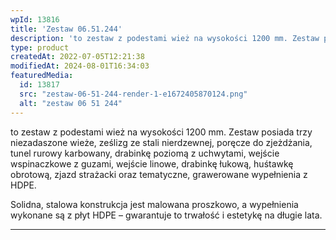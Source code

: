 ```yaml
---
wpId: 13816
title: 'Zestaw 06.51.244'
description: 'to zestaw z podestami wież na wysokości 1200 mm. Zestaw posiada trzy niezadaszone wieże, ześlizg ze stali nierdzewnej, poręcze do zjeżdżania, tunel rurowy karbowany, drabinkę poziomą z uchwytami, wejście wspinaczkowe z guzami, wejście linowe, drabinkę łukową, huśtawkę obrotową, zjazd strażacki oraz tematyczne, grawerowane wypełnienia z HDPE. Solidna, stalowa konstrukcja jest malowana proszkowo, a wypełnienia wykonane ...'
type: product
createdAt: 2022-07-05T12:21:38
modifiedAt: 2024-08-01T16:34:03
featuredMedia:
  id: 13817
  src: "zestaw-06-51-244-render-1-e1672405870124.png"
  alt: "zestaw 06 51 244"
---
```



to zestaw z podestami wież na wysokości 1200 mm. Zestaw posiada trzy niezadaszone wieże, ześlizg ze stali nierdzewnej, poręcze do zjeżdżania, tunel rurowy karbowany, drabinkę poziomą z uchwytami, wejście wspinaczkowe z guzami, wejście linowe, drabinkę łukową, huśtawkę obrotową, zjazd strażacki oraz tematyczne, grawerowane wypełnienia z HDPE.

Solidna, stalowa konstrukcja jest malowana proszkowo, a wypełnienia wykonane są z płyt HDPE – gwarantuje to trwałość i estetykę na długie lata.

* * *
